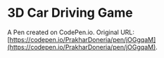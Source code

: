 # 3D Car Driving Game

A Pen created on CodePen.io. Original URL: [https://codepen.io/PrakharDoneria/pen/jOGgqaM](https://codepen.io/PrakharDoneria/pen/jOGgqaM).


